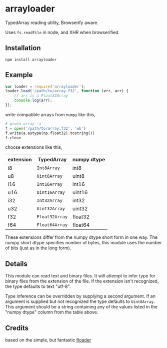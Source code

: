 # arrayloader

TypedArray reading utility, Browserify aware.

Uses `fs.readFile` in node, and XHR when browserified.

## Installation

	npm install arrayloader

## Example

```javascript
var loader = require('arrayloader');
loader.load('/path/to/array.f32', function (err, arr) {
	// arr is a Float32Array
	console.log(arr);
});
```

write compatible arrays from `numpy` like this,

```python
# given array 'a'
f = open('/path/to/array.f32', 'wb')
f.write(a.astype(np.float32).tostring())
f.close
```
choose extensions like this,

extension | TypedArray | numpy dtype
---------|------------|------------
    i8   | `Int8Array`  | int8
    u8   | `Uint8Array` | uint8
    i16  | `Int16Array` | int16
    u16  | `Uint16Array`| uint16
    i32  | `Int32Array` | int32
    u32  | `Uint32Array` | uint32
    f32  | `Float32Array`| float32
    f64  | `Float64Array` | float64

These extensions differ from the numpy dtype short form in one way. The numpy short dtype specifies number of bytes, this module uses the number of bits (just as in the long form).

## Details
This module can read text and binary files. It will attempt to infer type for binary files from the extension of the file. If the extension isn't recognized, the type defaults to text "utf-8".

Type inference can be overridden by supplying a second argument. If an argument
is supplied but not recognized the type defaults to `Uint8Array`. This argument should be a string containing any of the values listed in the "numpy dtype" column from the table above.

## Credits
based on the simple, but fantastic [floader](https://github.com/curvedmark/floader)
